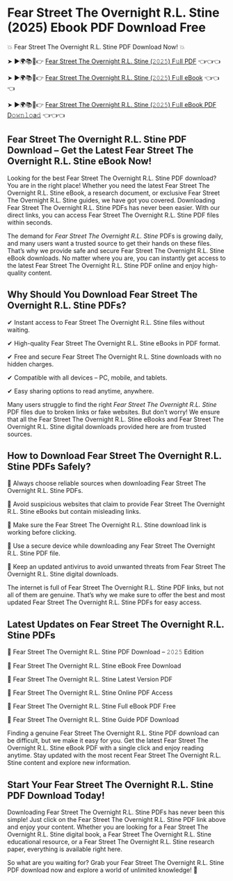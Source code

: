 # Fear Street The Overnight R.L. Stine (2025) Ebook PDF Download Free

💥 Fear Street The Overnight R.L. Stine PDF Download Now! 💥

➤ ►🌍📚📱👉 [Fear Street The Overnight R.L. Stine (𝟸𝟶𝟸𝟻) F𝚞ll PDF](https://getpdf.xyz/fear-street-the-overnight-r.l.-stine) 👈👈👈


➤ ►🌍📚📱👉 [Fear Street The Overnight R.L. Stine (𝟸𝟶𝟸𝟻) F𝚞ll eBook](https://getpdf.xyz/fear-street-the-overnight-r.l.-stine) 👈👈👈


➤ ►🌍📚📱👉 [Fear Street The Overnight R.L. Stine (𝟸𝟶𝟸𝟻) F𝚞ll eBook PDF D𝚘𝚠𝚗𝚕𝚘a𝚍](https://getpdf.xyz/fear-street-the-overnight-r.l.-stine) 👈👈👈


## Fear Street The Overnight R.L. Stine PDF Download – Get the Latest Fear Street The Overnight R.L. Stine eBook Now!

Looking for the best Fear Street The Overnight R.L. Stine PDF download? You are in the right place! Whether you need the latest Fear Street The Overnight R.L. Stine eBook, a research document, or exclusive Fear Street The Overnight R.L. Stine guides, we have got you covered. Downloading Fear Street The Overnight R.L. Stine PDFs has never been easier. With our direct links, you can access Fear Street The Overnight R.L. Stine PDF files within seconds.

The demand for *Fear Street The Overnight R.L. Stine* PDFs is growing daily, and many users want a trusted source to get their hands on these files. That’s why we provide safe and secure Fear Street The Overnight R.L. Stine eBook downloads. No matter where you are, you can instantly get access to the latest Fear Street The Overnight R.L. Stine PDF online and enjoy high-quality content.

## Why Should You Download Fear Street The Overnight R.L. Stine PDFs?

✔ Instant access to Fear Street The Overnight R.L. Stine files without waiting.

✔ High-quality Fear Street The Overnight R.L. Stine eBooks in PDF format.

✔ Free and secure Fear Street The Overnight R.L. Stine downloads with no hidden charges.

✔ Compatible with all devices – PC, mobile, and tablets.

✔ Easy sharing options to read anytime, anywhere.

Many users struggle to find the right *Fear Street The Overnight R.L. Stine* PDF files due to broken links or fake websites. But don’t worry! We ensure that all the Fear Street The Overnight R.L. Stine eBooks and Fear Street The Overnight R.L. Stine digital downloads provided here are from trusted sources.

## How to Download Fear Street The Overnight R.L. Stine PDFs Safely?

📌 Always choose reliable sources when downloading Fear Street The Overnight R.L. Stine PDFs.

📌 Avoid suspicious websites that claim to provide Fear Street The Overnight R.L. Stine eBooks but contain misleading links.

📌 Make sure the Fear Street The Overnight R.L. Stine download link is working before clicking.

📌 Use a secure device while downloading any Fear Street The Overnight R.L. Stine PDF file.

📌 Keep an updated antivirus to avoid unwanted threats from Fear Street The Overnight R.L. Stine digital downloads.

The internet is full of Fear Street The Overnight R.L. Stine PDF links, but not all of them are genuine. That’s why we make sure to offer the best and most updated Fear Street The Overnight R.L. Stine PDFs for easy access.

## Latest Updates on Fear Street The Overnight R.L. Stine PDFs

🔹 Fear Street The Overnight R.L. Stine PDF Download – 𝟸𝟶𝟸𝟻 Edition

🔹 Fear Street The Overnight R.L. Stine eBook Free Download

🔹 Fear Street The Overnight R.L. Stine Latest Version PDF

🔹 Fear Street The Overnight R.L. Stine Online PDF Access

🔹 Fear Street The Overnight R.L. Stine Full eBook PDF Free

🔹 Fear Street The Overnight R.L. Stine Guide PDF Download

Finding a genuine Fear Street The Overnight R.L. Stine PDF download can be difficult, but we make it easy for you. Get the latest Fear Street The Overnight R.L. Stine eBook PDF with a single click and enjoy reading anytime. Stay updated with the most recent Fear Street The Overnight R.L. Stine content and explore new information.

## Start Your Fear Street The Overnight R.L. Stine PDF Download Today!

Downloading Fear Street The Overnight R.L. Stine PDFs has never been this simple! Just click on the Fear Street The Overnight R.L. Stine PDF link above and enjoy your content. Whether you are looking for a Fear Street The Overnight R.L. Stine digital book, a Fear Street The Overnight R.L. Stine educational resource, or a Fear Street The Overnight R.L. Stine research paper, everything is available right here.

So what are you waiting for? Grab your Fear Street The Overnight R.L. Stine PDF download now and explore a world of unlimited knowledge! 🚀